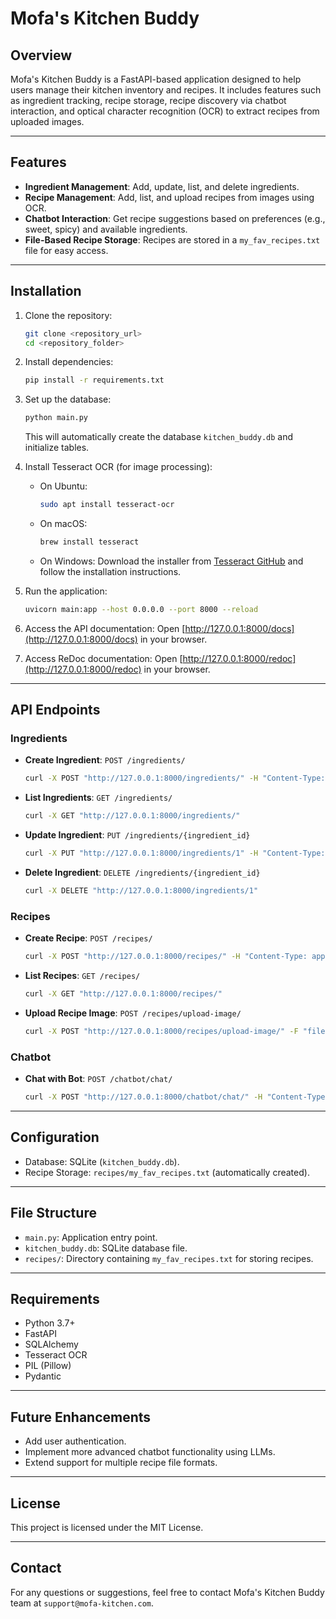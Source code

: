 # Mofa's Kitchen Buddy

## Overview
Mofa's Kitchen Buddy is a FastAPI-based application designed to help users manage their kitchen inventory and recipes. It includes features such as ingredient tracking, recipe storage, recipe discovery via chatbot interaction, and optical character recognition (OCR) to extract recipes from uploaded images.

---

## Features
- **Ingredient Management**: Add, update, list, and delete ingredients.
- **Recipe Management**: Add, list, and upload recipes from images using OCR.
- **Chatbot Interaction**: Get recipe suggestions based on preferences (e.g., sweet, spicy) and available ingredients.
- **File-Based Recipe Storage**: Recipes are stored in a `my_fav_recipes.txt` file for easy access.

---

## Installation

1. Clone the repository:
   ```bash
   git clone <repository_url>
   cd <repository_folder>
   ```

2. Install dependencies:
   ```bash
   pip install -r requirements.txt
   ```

3. Set up the database:
   ```bash
   python main.py
   ```
   This will automatically create the database `kitchen_buddy.db` and initialize tables.

4. Install Tesseract OCR (for image processing):
   - On Ubuntu:
     ```bash
     sudo apt install tesseract-ocr
     ```
   - On macOS:
     ```bash
     brew install tesseract
     ```
   - On Windows:
     Download the installer from [Tesseract GitHub](https://github.com/tesseract-ocr/tesseract) and follow the installation instructions.

5. Run the application:
   ```bash
   uvicorn main:app --host 0.0.0.0 --port 8000 --reload
   ```

6. Access the API documentation:
   Open [http://127.0.0.1:8000/docs](http://127.0.0.1:8000/docs) in your browser.

7. Access ReDoc documentation:
   Open [http://127.0.0.1:8000/redoc](http://127.0.0.1:8000/redoc) in your browser.

---

## API Endpoints

### Ingredients
- **Create Ingredient**: `POST /ingredients/`
  ```bash
  curl -X POST "http://127.0.0.1:8000/ingredients/" -H "Content-Type: application/json" -d '{"name": "Sugar", "quantity": 1, "unit": "kg"}'
  ```
- **List Ingredients**: `GET /ingredients/`
  ```bash
  curl -X GET "http://127.0.0.1:8000/ingredients/"
  ```
- **Update Ingredient**: `PUT /ingredients/{ingredient_id}`
  ```bash
  curl -X PUT "http://127.0.0.1:8000/ingredients/1" -H "Content-Type: application/json" -d '{"quantity": 2, "unit": "kg"}'
  ```
- **Delete Ingredient**: `DELETE /ingredients/{ingredient_id}`
  ```bash
  curl -X DELETE "http://127.0.0.1:8000/ingredients/1"
  ```

### Recipes
- **Create Recipe**: `POST /recipes/`
  ```bash
  curl -X POST "http://127.0.0.1:8000/recipes/" -H "Content-Type: application/json" -d '{"name": "Chocolate Cake", "cuisine_type": "Dessert", "preparation_time": 60, "taste_profile": "Sweet", "instructions": "Mix and bake.", "ingredients_list": "Flour, Sugar, Cocoa"}'
  ```
- **List Recipes**: `GET /recipes/`
  ```bash
  curl -X GET "http://127.0.0.1:8000/recipes/"
  ```
- **Upload Recipe Image**: `POST /recipes/upload-image/`
  ```bash
  curl -X POST "http://127.0.0.1:8000/recipes/upload-image/" -F "file=@path_to_image.jpg"
  ```

### Chatbot
- **Chat with Bot**: `POST /chatbot/chat/`
  ```bash
  curl -X POST "http://127.0.0.1:8000/chatbot/chat/" -H "Content-Type: application/json" -d '{"message": "Show me sweet recipes"}'
  ```

---

## Configuration
- Database: SQLite (`kitchen_buddy.db`).
- Recipe Storage: `recipes/my_fav_recipes.txt` (automatically created).

---

## File Structure
- `main.py`: Application entry point.
- `kitchen_buddy.db`: SQLite database file.
- `recipes/`: Directory containing `my_fav_recipes.txt` for storing recipes.

---

## Requirements
- Python 3.7+
- FastAPI
- SQLAlchemy
- Tesseract OCR
- PIL (Pillow)
- Pydantic

---

## Future Enhancements
- Add user authentication.
- Implement more advanced chatbot functionality using LLMs.
- Extend support for multiple recipe file formats.

---

## License
This project is licensed under the MIT License.

---

## Contact
For any questions or suggestions, feel free to contact Mofa's Kitchen Buddy team at `support@mofa-kitchen.com`.

